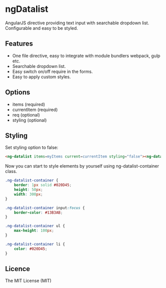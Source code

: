 ngDatalist
==========
AngularJS directive providing text input with searchable dropdown list.
Configurable and easy to be styled.

## Features
- One file directive, easy to integrate with module bundlers webpack, gulp etc.
- Searchable dropdown list.
- Easy switch on/off require in the forms.
- Easy to apply custom styles.

## Options
- items (required)
- currentItem (required)
- req (optional)
- styling (optional)

## Styling
Set styling option to false:

```html
<ng-datalist items=myItems current=currentItem styling="false"><ng-datalist>
```

Now you can start to style elements by yourself using ng-datalist-container class.

```css
.ng-datalist-container {
    border: 1px solid #020D45;
    height: 50px;
    width: 300px;
}

.ng-datalist-container input:focus {
    border-color: #13B3AB;
}

.ng-datalist-container ul {
    max-height: 100px;
}

.ng-datalist-container li {
    color: #020D45;
}
```

## Licence
The MIT License (MIT)

